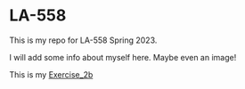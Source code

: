 # LA-558
This is my repo for LA-558 Spring 2023. 

I will add some info about myself here. Maybe even an image!

This is my [Exercise_2b](Exercises_/ex2b.JPG)
